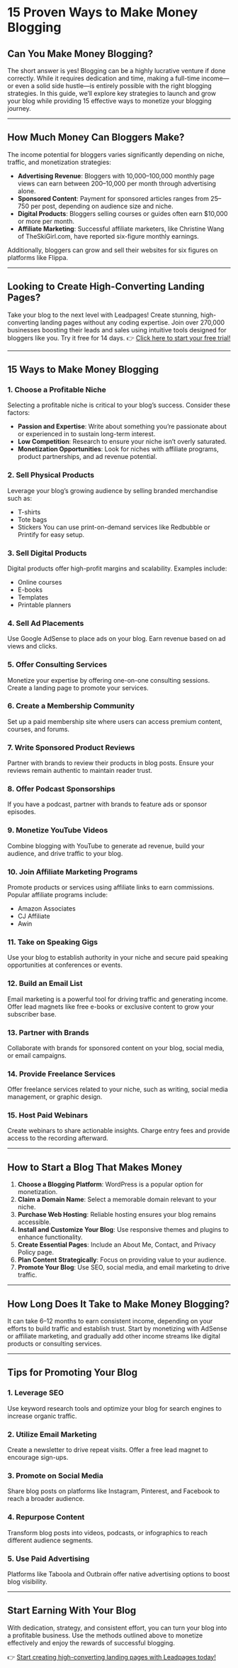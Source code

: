 # 15 Proven Ways to Make Money Blogging

## Can You Make Money Blogging?

The short answer is yes! Blogging can be a highly lucrative venture if done correctly. While it requires dedication and time, making a full-time income—or even a solid side hustle—is entirely possible with the right blogging strategies. In this guide, we’ll explore key strategies to launch and grow your blog while providing 15 effective ways to monetize your blogging journey.

---

## How Much Money Can Bloggers Make?

The income potential for bloggers varies significantly depending on niche, traffic, and monetization strategies:

- **Advertising Revenue**: Bloggers with 10,000–100,000 monthly page views can earn between $200–$10,000 per month through advertising alone.
- **Sponsored Content**: Payment for sponsored articles ranges from $25–$750 per post, depending on audience size and niche.
- **Digital Products**: Bloggers selling courses or guides often earn $10,000 or more per month.
- **Affiliate Marketing**: Successful affiliate marketers, like Christine Wang of TheSkiGirl.com, have reported six-figure monthly earnings.

Additionally, bloggers can grow and sell their websites for six figures on platforms like Flippa.

---

## Looking to Create High-Converting Landing Pages?

Take your blog to the next level with Leadpages! Create stunning, high-converting landing pages without any coding expertise. Join over 270,000 businesses boosting their leads and sales using intuitive tools designed for bloggers like you. Try it free for 14 days. 👉 [Click here to start your free trial!](https://bit.ly/LEadPages)

---

## 15 Ways to Make Money Blogging

### 1. Choose a Profitable Niche
Selecting a profitable niche is critical to your blog’s success. Consider these factors:
- **Passion and Expertise**: Write about something you’re passionate about or experienced in to sustain long-term interest.
- **Low Competition**: Research to ensure your niche isn’t overly saturated.
- **Monetization Opportunities**: Look for niches with affiliate programs, product partnerships, and ad revenue potential.

### 2. Sell Physical Products
Leverage your blog’s growing audience by selling branded merchandise such as:
- T-shirts
- Tote bags
- Stickers
You can use print-on-demand services like Redbubble or Printify for easy setup.

### 3. Sell Digital Products
Digital products offer high-profit margins and scalability. Examples include:
- Online courses
- E-books
- Templates
- Printable planners

### 4. Sell Ad Placements
Use Google AdSense to place ads on your blog. Earn revenue based on ad views and clicks.

### 5. Offer Consulting Services
Monetize your expertise by offering one-on-one consulting sessions. Create a landing page to promote your services.

### 6. Create a Membership Community
Set up a paid membership site where users can access premium content, courses, and forums.

### 7. Write Sponsored Product Reviews
Partner with brands to review their products in blog posts. Ensure your reviews remain authentic to maintain reader trust.

### 8. Offer Podcast Sponsorships
If you have a podcast, partner with brands to feature ads or sponsor episodes.

### 9. Monetize YouTube Videos
Combine blogging with YouTube to generate ad revenue, build your audience, and drive traffic to your blog.

### 10. Join Affiliate Marketing Programs
Promote products or services using affiliate links to earn commissions. Popular affiliate programs include:
- Amazon Associates
- CJ Affiliate
- Awin

### 11. Take on Speaking Gigs
Use your blog to establish authority in your niche and secure paid speaking opportunities at conferences or events.

### 12. Build an Email List
Email marketing is a powerful tool for driving traffic and generating income. Offer lead magnets like free e-books or exclusive content to grow your subscriber base.

### 13. Partner with Brands
Collaborate with brands for sponsored content on your blog, social media, or email campaigns.

### 14. Provide Freelance Services
Offer freelance services related to your niche, such as writing, social media management, or graphic design.

### 15. Host Paid Webinars
Create webinars to share actionable insights. Charge entry fees and provide access to the recording afterward.

---

## How to Start a Blog That Makes Money

1. **Choose a Blogging Platform**: WordPress is a popular option for monetization.
2. **Claim a Domain Name**: Select a memorable domain relevant to your niche.
3. **Purchase Web Hosting**: Reliable hosting ensures your blog remains accessible.
4. **Install and Customize Your Blog**: Use responsive themes and plugins to enhance functionality.
5. **Create Essential Pages**: Include an About Me, Contact, and Privacy Policy page.
6. **Plan Content Strategically**: Focus on providing value to your audience.
7. **Promote Your Blog**: Use SEO, social media, and email marketing to drive traffic.

---

## How Long Does It Take to Make Money Blogging?

It can take 6–12 months to earn consistent income, depending on your efforts to build traffic and establish trust. Start by monetizing with AdSense or affiliate marketing, and gradually add other income streams like digital products or consulting services.

---

## Tips for Promoting Your Blog

### 1. Leverage SEO
Use keyword research tools and optimize your blog for search engines to increase organic traffic.

### 2. Utilize Email Marketing
Create a newsletter to drive repeat visits. Offer a free lead magnet to encourage sign-ups.

### 3. Promote on Social Media
Share blog posts on platforms like Instagram, Pinterest, and Facebook to reach a broader audience.

### 4. Repurpose Content
Transform blog posts into videos, podcasts, or infographics to reach different audience segments.

### 5. Use Paid Advertising
Platforms like Taboola and Outbrain offer native advertising options to boost blog visibility.

---

## Start Earning With Your Blog

With dedication, strategy, and consistent effort, you can turn your blog into a profitable business. Use the methods outlined above to monetize effectively and enjoy the rewards of successful blogging.

👉 [Start creating high-converting landing pages with Leadpages today!](https://bit.ly/LEadPages)
